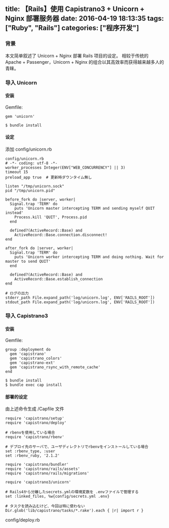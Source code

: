 title: 【Rails】使用 Capistrano3 + Unicorn + Nginx 部署服务器
date: 2016-04-19 18:13:35
tags: ["Ruby", "Rails"]
categories: ["程序开发"]
---
### 背景
本文简单叙述了 Unicorn + Nginx 部署 Rails 项目的设定。
相较于传统的 Apache + Passenger，Unicorn + Nginx 的组合以其高效率而获得越来越多人的青睐。

<!-- more -->

### 导入 Unicorn
#### 安装
Gemfile:
```
gem 'unicorn'
```

```
$ bundle install
```

#### 设定

添加 config/unicorn.rb

```
config/unicorn.rb
# -*- coding: utf-8 -*-
worker_processes Integer(ENV["WEB_CONCURRENCY"] || 3)
timeout 15
preload_app true  # 更新時ダウンタイム無し

listen "/tmp/unicorn.sock"
pid "/tmp/unicorn.pid"

before_fork do |server, worker|
  Signal.trap 'TERM' do
    puts 'Unicorn master intercepting TERM and sending myself QUIT instead'
    Process.kill 'QUIT', Process.pid
  end

  defined?(ActiveRecord::Base) and
    ActiveRecord::Base.connection.disconnect!
end

after_fork do |server, worker|
  Signal.trap 'TERM' do
    puts 'Unicorn worker intercepting TERM and doing nothing. Wait for master to send QUIT'
  end

  defined?(ActiveRecord::Base) and
    ActiveRecord::Base.establish_connection
end

# ログの出力
stderr_path File.expand_path('log/unicorn.log', ENV['RAILS_ROOT'])
stdout_path File.expand_path('log/unicorn.log', ENV['RAILS_ROOT'])
```

### 导入 Capistrano3
#### 安装
Gemfile:

```
group :deployment do
  gem 'capistrano'
  gem 'capistrano_colors'
  gem 'capistrano-ext'
  gem 'capistrano_rsync_with_remote_cache'
end
```

```
$ bundle install
$ bundle exec cap install
```
#### 部署的设定
由上述命令生成 /Capfile 文件

```
require 'capistrano/setup'
require 'capistrano/deploy'

# rbenvを使用している場合
require 'capistrano/rbenv'

# デプロイ先のサーバで、ユーザディレクトリでrbenvをインストールしている場合
set :rbenv_type, :user
set :rbenv_ruby, '2.1.2'

require 'capistrano/bundler'
require 'capistrano/rails/assets'
require 'capistrano/rails/migrations'

require 'capistrano3/unicorn'

# Rails4から分離したsecrets.ymlの環境変数を .envファイルで管理する
set :linked_files, %w{config/secrets.yml .env}

# タスクを読み込むけど、今回は特に使わない
Dir.glob('lib/capistrano/tasks/*.rake').each { |r| import r }
```

config/deploy.rb
```
```
